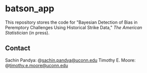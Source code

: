 # batson_app
This repository stores the code for "Bayesian Detection of Bias in Peremptory Challenges Using Historical Strike Data," _The American Statistician_ (in press).

## Contact
Sachin Pandya: @sachin.pandya@uconn.edu
Timothy E. Moore: @timothy.e.moore@uconn.edu
